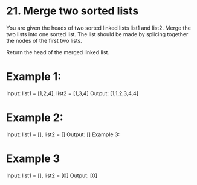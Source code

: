 # 21. Merge two sorted lists

You are given the heads of two sorted linked lists list1 and list2.
Merge the two lists into one sorted list. The list should be made by splicing together the nodes of the first two lists.

Return the head of the merged linked list.

# Example 1:

Input: list1 = [1,2,4], list2 = [1,3,4]
Output: [1,1,2,3,4,4]

# Example 2:

Input: list1 = [], list2 = []
Output: []
Example 3:

# Example 3

Input: list1 = [], list2 = [0]
Output: [0]
